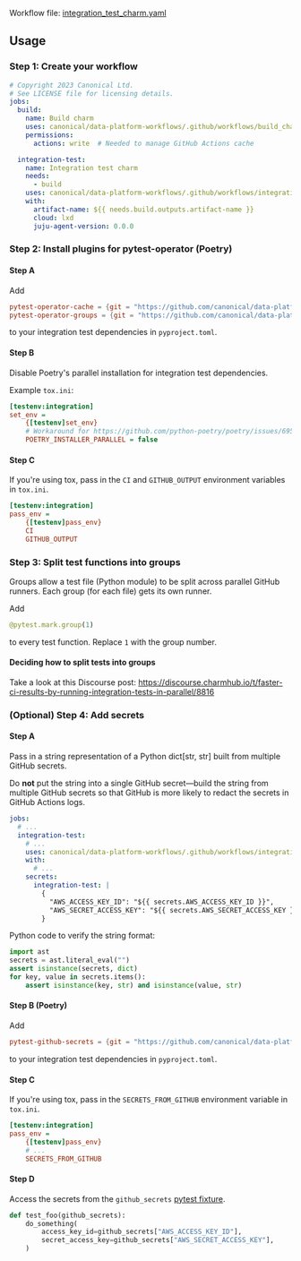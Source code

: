 Workflow file: [integration_test_charm.yaml](integration_test_charm.yaml)

## Usage
### Step 1: Create your workflow
```yaml
# Copyright 2023 Canonical Ltd.
# See LICENSE file for licensing details.
jobs:
  build:
    name: Build charm
    uses: canonical/data-platform-workflows/.github/workflows/build_charms_with_cache.yaml@v0.0.0
    permissions:
      actions: write  # Needed to manage GitHub Actions cache

  integration-test:
    name: Integration test charm
    needs:
      - build
    uses: canonical/data-platform-workflows/.github/workflows/integration_test_charm.yaml@v0.0.0
    with:
      artifact-name: ${{ needs.build.outputs.artifact-name }}
      cloud: lxd
      juju-agent-version: 0.0.0
```

### Step 2: Install plugins for pytest-operator (Poetry)
#### Step A
Add
```toml
pytest-operator-cache = {git = "https://github.com/canonical/data-platform-workflows", tag = "v0.0.0", subdirectory = "python/pytest_plugins/pytest_operator_cache"}
pytest-operator-groups = {git = "https://github.com/canonical/data-platform-workflows", tag = "v0.0.0", subdirectory = "python/pytest_plugins/pytest_operator_groups"}
```
to your integration test dependencies in `pyproject.toml`.

#### Step B
Disable Poetry's parallel installation for integration test dependencies.

Example `tox.ini`:
```ini
[testenv:integration]
set_env =
    {[testenv]set_env}
    # Workaround for https://github.com/python-poetry/poetry/issues/6958
    POETRY_INSTALLER_PARALLEL = false
```

#### Step C
If you're using tox, pass in the `CI` and `GITHUB_OUTPUT` environment variables in `tox.ini`.
```ini
[testenv:integration]
pass_env =
    {[testenv]pass_env}
    CI
    GITHUB_OUTPUT
```

### Step 3: Split test functions into groups
Groups allow a test file (Python module) to be split across parallel GitHub runners. Each group (for each file) gets its own runner.

Add
```python
@pytest.mark.group(1)
```
to every test function. Replace `1` with the group number.

#### Deciding how to split tests into groups
Take a look at this Discourse post: https://discourse.charmhub.io/t/faster-ci-results-by-running-integration-tests-in-parallel/8816

### (Optional) Step 4: Add secrets
#### Step A
Pass in a string representation of a Python dict[str, str] built from multiple GitHub secrets.

Do **not** put the string into a single GitHub secret—build the string from multiple GitHub secrets so that GitHub is more likely to redact the secrets in GitHub Actions logs.
```yaml
jobs:
  # ...
  integration-test:
    # ...
    uses: canonical/data-platform-workflows/.github/workflows/integration_test_charm.yaml@v0.0.0
    with:
      # ...
    secrets:
      integration-test: |
        {
          "AWS_ACCESS_KEY_ID": "${{ secrets.AWS_ACCESS_KEY_ID }}",
          "AWS_SECRET_ACCESS_KEY": "${{ secrets.AWS_SECRET_ACCESS_KEY }}",
        }
```

Python code to verify the string format:
```python
import ast
secrets = ast.literal_eval("")
assert isinstance(secrets, dict)
for key, value in secrets.items():
    assert isinstance(key, str) and isinstance(value, str)
```

#### Step B (Poetry)
Add
```toml
pytest-github-secrets = {git = "https://github.com/canonical/data-platform-workflows", tag = "v0.0.0", subdirectory = "python/pytest_plugins/github_secrets"}
```
to your integration test dependencies in `pyproject.toml`.

#### Step C
If you're using tox, pass in the `SECRETS_FROM_GITHUB` environment variable in `tox.ini`.
```ini
[testenv:integration]
pass_env =
    {[testenv]pass_env}
    # ...
    SECRETS_FROM_GITHUB
```

#### Step D
Access the secrets from the `github_secrets` [pytest fixture](https://docs.pytest.org/en/stable/how-to/fixtures.html).
```python
def test_foo(github_secrets):
    do_something(
        access_key_id=github_secrets["AWS_ACCESS_KEY_ID"],
        secret_access_key=github_secrets["AWS_SECRET_ACCESS_KEY"],
    )
```